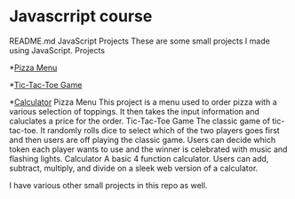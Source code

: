 # Javascrript course

README.md
JavaScript Projects
These are some small projects I made using JavaScript.
Projects 

*[Pizza Menu](https://github.com/DomBomb1997/Javascrript-course/tree/main/Basic%20JavaScript%20Projects/Pizza%20Menu)

*[Tic-Tac-Toe Game](https://github.com/DomBomb1997/Javascrript-course/tree/main/Basic%20JavaScript%20Projects/tictactoe)

*[Calculator](https://github.com/DomBomb1997/Javascrript-course/tree/main/Basic%20JavaScript%20Projects/Calculator)
    Pizza Menu
This project is a menu used to order pizza with a various selection of toppings. It then takes the
input information and caluclates a price for the order.
    Tic-Tac-Toe Game
The classic game of tic-tac-toe. It randomly rolls dice to select which of the two players goes first
and then users are off playing the classic game. Users can decide which token each player wants
to use and the winner is celebrated with music and flashing lights.
    Calculator
A basic 4 function calculator. Users can add, subtract, multiply, and divide on a sleek web version
of a calculator.

I have various other small projects in this repo as well.